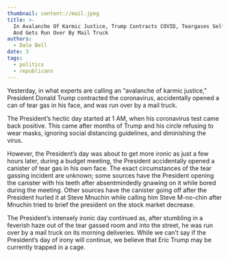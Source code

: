 ```yaml
---
thumbnail: content://mail.jpeg
title: >-
  In Avalanche Of Karmic Justice, Trump Contracts COVID, Teargases Self In Face,
  And Gets Run Over By Mail Truck
authors:
  - Dale Bell
date: 3
tags:
  - politics
  - republicans
---
```


Yesterday, in what experts are calling an “avalanche of karmic justice," President Donald Trump contracted the coronavirus, accidentally opened a can of tear gas in his face, and was run over by a mail truck. 

The President’s hectic day started at 1 AM, when his coronavirus test came back positive. This came after months of Trump and his circle refusing to wear masks, ignoring social distancing guidelines, and diminishing the virus. 

However, the President’s day was about to get more ironic as just a few hours later, during a budget meeting, the President accidentally opened a canister of tear gas in his own face. The exact circumstances of the tear gassing incident are unknown; some sources have the President opening the canister with his teeth after absentmindedly gnawing on it while bored during the meeting. Other sources have the canister going off after the President hurled it at Steve Mnuchin while calling him Steve M-no-chin after Mnuchin tried to brief the president on the stock market decrease.

The President’s intensely ironic day continued as, after stumbling in a feverish haze out of the tear gassed room and into the street, he was run over by a mail truck on its morning deliveries. While we can’t say if the President’s day of irony will continue, we believe that Eric Trump may be currently trapped in a cage.
